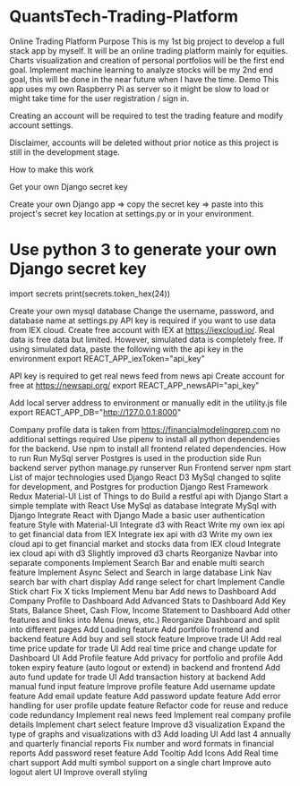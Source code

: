 # QuantsTech-Trading-Platform

Online Trading Platform
Purpose
This is my 1st big project to develop a full stack app by myself.
It will be an online trading platform mainly for equities.
Charts visualization and creation of personal portfolios will be the first end goal.
Implement machine learning to analyze stocks will be my 2nd end goal, this will be done in the near future when I have the time.
Demo
This app uses my own Raspberry Pi as server so it might be slow to load or might take time for the user registration / sign in.


Creating an account will be required to test the trading feature and modify account settings.

Disclaimer, accounts will be deleted without prior notice as this project is still in the development stage.

How to make this work

Get your own Django secret key

Create your own Django app => copy the secret key => paste into this project's secret key location at settings.py or in your environment.
# Use python 3 to generate your own Django secret key

import secrets
print(secrets.token_hex(24))

Create your own mysql database
Change the username, password, and database name at settings.py
API key is required if you want to use data from IEX cloud.
Create free account with IEX at https://iexcloud.io/.
Real data is free data but limited. However, simulated data is completely free.
If using simulated data, paste the following with the api key in the environment
export REACT_APP_iexToken="api_key"

API key is required to get real news feed from news api
Create account for free at https://newsapi.org/
export REACT_APP_newsAPI="api_key"

Add local server address to environment or manually edit in the utility.js file
export REACT_APP_DB="http://127.0.0.1:8000"

Company profile data is taken from https://financialmodelingprep.com
no additional settings required
Use pipenv to install all python dependencies for the backend.
Use npm to install all frontend related dependencies.
How to run
Run MySql server Postgres is used in the production side
Run backend server
python manage.py runserver
Run Frontend server
npm start
List of major technologies used
Django
React
D3
MySql changed to sqlite for development, and Postgres for production
Django Rest Framework
Redux
Material-UI
List of Things to do
Build a restful api with Django
Start a simple template with React
Use MySql as database
Integrate MySql with Django
Integrate React with Django
Made a basic user authentication feature
Style with Material-UI
Integrate d3 with React
Write my own iex api to get financial data from IEX
Integrate iex api with d3
Write my own iex cloud api to get financial market and stocks data from IEX cloud
Integrate iex cloud api with d3
Slightly improved d3 charts
Reorganize Navbar into separate components
Implement Search Bar and enable multi search feature
Implement Async Select and Search in large database
Link Nav search bar with chart display
Add range select for chart
Implement Candle Stick chart
Fix X ticks
Implement Menu bar
Add news to Dashboard
Add Company Profile to Dashboard
Add Advanced Stats to Dashboard
Add Key Stats, Balance Sheet, Cash Flow, Income Statement to Dashboard
Add other features and links into Menu (news, etc.)
Reorganize Dashboard and split into different pages
Add Loading feature
Add portfolio frontend and backend feature
Add buy and sell stock feature
Improve trade UI
Add real time price update for trade UI
Add real time price and change update for Dashboard UI
Add Profile feature
Add privacy for portfolio and profile
Add token expiry feature (auto logout or extend) in backend and frontend
Add auto fund update for trade UI
Add transaction history at backend
Add manual fund input feature
Improve profile feature
Add username update feature
Add email update feature
Add password update feature
Add error handling for user profile update feature
Refactor code for reuse and reduce code redundancy
Implement real news feed
Implement real company profile details
Implement chart select feature
Improve d3 visualization
Expand the type of graphs and visualizations with d3
Add loading UI
Add last 4 annually and quarterly financial reports
Fix number and word formats in financial reports
Add password reset feature
Add Tooltip
Add Icons
Add Real time chart support
Add multi symbol support on a single chart
Improve auto logout alert UI
Improve overall styling
